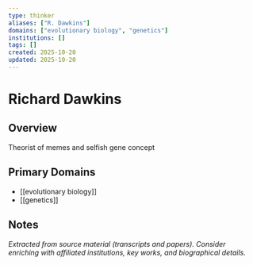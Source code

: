```yaml
---
type: thinker
aliases: ["R. Dawkins"]
domains: ["evolutionary biology", "genetics"]
institutions: []
tags: []
created: 2025-10-20
updated: 2025-10-20
---
```


# Richard Dawkins

## Overview

Theorist of memes and selfish gene concept

## Primary Domains

- [[evolutionary biology]]
- [[genetics]]

## Notes

*Extracted from source material (transcripts and papers). Consider enriching with affiliated institutions, key works, and biographical details.*
